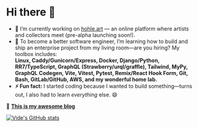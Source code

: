 # Hi there 👋  

- 🔭 I’m currently working on [hohle.art](https://hohle.art) — an online platform where artists and collectors meet (pre-alpha launching soon!).  
- 🌱 To become a better software engineer, I’m learning how to build and ship an enterprise project from my living room—are you hiring? My toolbox includes:  
  **Linux, Caddy/Gunicorn/Express, Docker, Django/Python, RR7/TypeScript, GraphQL (Strawberry/urql/graffle), Tailwind, MyPy, GraphQL Codegen, Vite, Vitest, Pytest, Remix/React Hook Form, Git, Bash, GitLab/GitHub, AWS, and my wonderful home lab.**  
- **⚡ Fun fact:** I started coding because I wanted to build something—turns out, I also had to learn *everything* else. 😄

📖 **[This is my awesome blog](https://bxkgyxdlc29tzsbibg9n.xyz/)**  

[![Vide's GitHub stats](https://github-readme-stats.vercel.app/api?username=videvide&show_icons=true&theme=transparent)](https://github.com/anuraghazra/github-readme-stats)  
